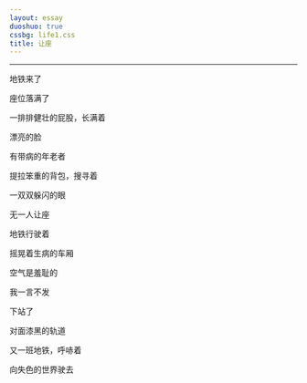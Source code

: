 ```yaml
---
layout: essay
duoshuo: true
cssbg: life1.css
title: 让座
---
```


----------

地铁来了

座位落满了

一排排健壮的屁股，长满着

漂亮的脸

>>

有带病的年老者

提拉笨重的背包，搜寻着

一双双躲闪的眼

无一人让座

>>

地铁行驶着

摇晃着生病的车厢

空气是羞耻的

我一言不发

>>

下站了

对面漆黑的轨道

又一班地铁，呼哧着

向失色的世界驶去


>>
